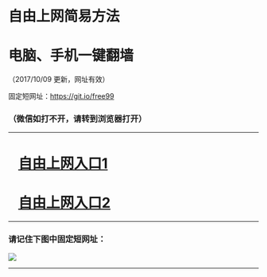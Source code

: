 ﻿# 自由上网简易方法

# 电脑、手机一键翻墙

（2017/10/09 更新，网址有效）

固定短网址：https://git.io/free99

### （微信如打不开，请转到浏览器打开）


***





# &nbsp;&nbsp; <a href="http://ft159601451.fwq-tz-1001.info/fwqtz01.html?t=100900119531 " target="_blank">自由上网入口1</a>
# &nbsp;&nbsp; <a href="http://ft3205315703.fwq-tz-1002.info/fwqtz02.html?t=100900114543 " target="_blank">自由上网入口2</a>
***

### 请记住下图中固定短网址：

<img src="https://s3-us-west-2.amazonaws.com/fwq-1001/yjfq-20170905okok.png" /> 


***

